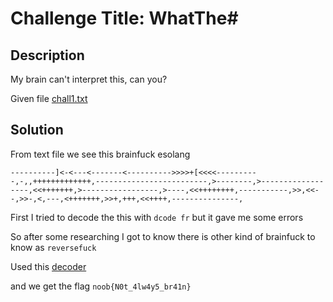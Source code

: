 # Challenge Title: WhatThe#

## Description
My brain can't interpret this, can you?

Given file [chall1.txt](https://raw.githubusercontent.com/AdityaSec/NoobCTF-0x1/master/Crypto/WhatThe%23/chall1.txt)
## Solution

From text file we see this brainfuck esolang
```
----------]<-<---<-------<---------->>>>+[<<<<----------,-,,+++++++++++++,-------------------------,>--------,>------------------,<<+++++++,>-----------------,>----,<<++++++++,-----------,>>,<<--,>>-,<,---,<+++++++,>>+,+++,<<++++,---------------,
```
First I tried to decode the this with `dcode fr` but it gave me some errors

So after some researching I got to know there is other kind of brainfuck to know as `reversefuck`

Used this [decoder](https://www.dcode.fr/reversefuck-language) 

and we get the flag `noob{N0t_4lw4y5_br41n}`


